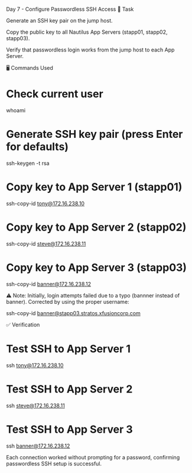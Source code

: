 



Day 7 - Configure Passwordless SSH Access
📌 Task

Generate an SSH key pair on the jump host.

Copy the public key to all Nautilus App Servers (stapp01, stapp02, stapp03).

Verify that passwordless login works from the jump host to each App Server.

🖥️ Commands Used
# Check current user
whoami

# Generate SSH key pair (press Enter for defaults)
ssh-keygen -t rsa

# Copy key to App Server 1 (stapp01)
ssh-copy-id tony@172.16.238.10

# Copy key to App Server 2 (stapp02)
ssh-copy-id steve@172.16.238.11

# Copy key to App Server 3 (stapp03)
ssh-copy-id banner@172.16.238.12


⚠️ Note: Initially, login attempts failed due to a typo (bannner instead of banner). Corrected by using the proper username:

ssh-copy-id banner@stapp03.stratos.xfusioncorp.com

✅ Verification
# Test SSH to App Server 1
ssh tony@172.16.238.10

# Test SSH to App Server 2
ssh steve@172.16.238.11

# Test SSH to App Server 3
ssh banner@172.16.238.12


Each connection worked without prompting for a password, confirming passwordless SSH setup is successful.